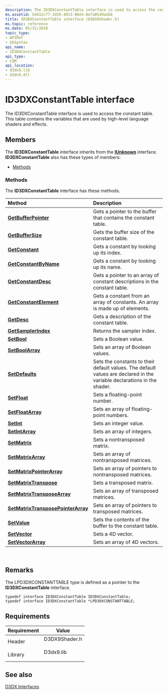 ```yaml
---
description: The ID3DXConstantTable interface is used to access the constant table. This table contains the variables that are used by high-level language shaders and effects.
ms.assetid: 5d412c77-3d35-4913-86e5-8efa0549a2bb
title: ID3DXConstantTable interface (D3DX9Shader.h)
ms.topic: reference
ms.date: 05/31/2018
topic_type: 
- APIRef
- kbSyntax
api_name: 
- ID3DXConstantTable
api_type: 
- COM
api_location: 
- d3dx9.lib
- d3dx9.dll
---
```


# ID3DXConstantTable interface

The ID3DXConstantTable interface is used to access the constant table. This table contains the variables that are used by high-level language shaders and effects.

## Members

The **ID3DXConstantTable** interface inherits from the [**IUnknown**](/windows/win32/api/unknwn/nn-unknwn-iunknown) interface. **ID3DXConstantTable** also has these types of members:

-   [Methods](#methods)

### Methods

The **ID3DXConstantTable** interface has these methods.



| Method                                                                                       | Description                                                                                                                        |
|:---------------------------------------------------------------------------------------------|:-----------------------------------------------------------------------------------------------------------------------------------|
| [**GetBufferPointer**](id3dxconstanttable--getbufferpointer.md)                             | Gets a pointer to the buffer that contains the constant table.<br/>                                                          |
| [**GetBufferSize**](id3dxconstanttable--getbuffersize.md)                                   | Gets the buffer size of the constant table.<br/>                                                                             |
| [**GetConstant**](id3dxconstanttable--getconstant.md)                                       | Gets a constant by looking up its index.<br/>                                                                                |
| [**GetConstantByName**](id3dxconstanttable--getconstantbyname.md)                           | Gets a constant by looking up its name.<br/>                                                                                 |
| [**GetConstantDesc**](id3dxconstanttable--getconstantdesc.md)                               | Gets a pointer to an array of constant descriptions in the constant table.<br/>                                              |
| [**GetConstantElement**](id3dxconstanttable--getconstantelement.md)                         | Gets a constant from an array of constants. An array is made up of elements.<br/>                                            |
| [**GetDesc**](id3dxconstanttable--getdesc.md)                                               | Gets a description of the constant table.<br/>                                                                               |
| [**GetSamplerIndex**](id3dxconstanttable--getsamplerindex.md)                               | Returns the sampler index.<br/>                                                                                              |
| [**SetBool**](id3dxconstanttable--setbool.md)                                               | Sets a Boolean value.<br/>                                                                                                   |
| [**SetBoolArray**](id3dxconstanttable--setboolarray.md)                                     | Sets an array of Boolean values.<br/>                                                                                        |
| [**SetDefaults**](id3dxconstanttable--setdefaults.md)                                       | Sets the constants to their default values. The default values are declared in the variable declarations in the shader.<br/> |
| [**SetFloat**](id3dxconstanttable--setfloat.md)                                             | Sets a floating-point number.<br/>                                                                                           |
| [**SetFloatArray**](id3dxconstanttable--setfloatarray.md)                                   | Sets an array of floating-point numbers.<br/>                                                                                |
| [**SetInt**](id3dxconstanttable--setint.md)                                                 | Sets an integer value.<br/>                                                                                                  |
| [**SetIntArray**](id3dxconstanttable--setintarray.md)                                       | Sets an array of integers.<br/>                                                                                              |
| [**SetMatrix**](id3dxconstanttable--setmatrix.md)                                           | Sets a nontransposed matrix.<br/>                                                                                            |
| [**SetMatrixArray**](id3dxconstanttable--setmatrixarray.md)                                 | Sets an array of nontransposed matrices.<br/>                                                                                |
| [**SetMatrixPointerArray**](id3dxconstanttable--setmatrixpointerarray.md)                   | Sets an array of pointers to nontransposed matrices.<br/>                                                                    |
| [**SetMatrixTranspose**](id3dxconstanttable--setmatrixtranspose.md)                         | Sets a transposed matrix.<br/>                                                                                               |
| [**SetMatrixTransposeArray**](id3dxconstanttable--setmatrixtransposearray.md)               | Sets an array of transposed matrices.<br/>                                                                                   |
| [**SetMatrixTransposePointerArray**](id3dxconstanttable--setmatrixtransposepointerarray.md) | Sets an array of pointers to transposed matrices.<br/>                                                                       |
| [**SetValue**](id3dxconstanttable--setvalue.md)                                             | Sets the contents of the buffer to the constant table.<br/>                                                                  |
| [**SetVector**](id3dxconstanttable--setvector.md)                                           | Sets a 4D vector.<br/>                                                                                                       |
| [**SetVectorArray**](id3dxconstanttable--setvectorarray.md)                                 | Sets an array of 4D vectors.<br/>                                                                                            |



 

## Remarks

The LPD3DXCONSTANTTABLE type is defined as a pointer to the **ID3DXConstantTable** interface.


```
typedef interface ID3DXConstantTable ID3DXConstantTable;
typedef interface ID3DXConstantTable *LPD3DXCONSTANTTABLE;
```



## Requirements



| Requirement | Value |
|--------------------|------------------------------------------------------------------------------------------|
| Header<br/>  | <dl> <dt>D3DX9Shader.h</dt> </dl> |
| Library<br/> | <dl> <dt>D3dx9.lib</dt> </dl>     |



## See also

<dl> <dt>

[D3DX Interfaces](dx9-graphics-reference-d3dx-interfaces.md)
</dt> </dl>

 

 
